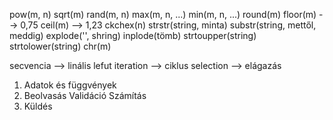 pow(m, n)
sqrt(m)
rand(m, n)
max(m, n, ...)
min(m, n, ...)
round(m)
floor(m) --> 0,75
ceil(m) --> 1,23
ckchex(n)
strstr(string, minta)
substr(string, mettől, meddig)
explode('', shring)
inplode(tömb)
strtoupper(string)
strtolower(string)
chr(m)

secvencia --> linális lefut
iteration --> ciklus
selection --> elágazás


1. Adatok és függvények
2.  Beolvasás
    Validáció
    Számítás
3.  Küldés



